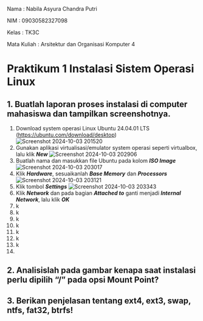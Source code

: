 Nama : Nabila Asyura Chandra Putri

NIM : 09030582327098

Kelas : TK3C

Mata Kuliah : Arsitektur dan Organisasi Komputer 4

# Praktikum 1 Instalasi Sistem Operasi Linux

## 1. Buatlah laporan proses instalasi di computer mahasiswa dan tampilkan screenshotnya.

1. Download system operasi Linux Ubuntu 24.04.01 LTS (https://ubuntu.com/download/desktop)
![Screenshot 2024-10-03 201520](https://github.com/user-attachments/assets/e7166bae-a0a6-4ed1-ba8c-002fa5dc743d)
2. Gunakan aplikasi virtualisasi/emulator system operasi seperti virtualbox, lalu klik _**New**_
![Screenshot 2024-10-03 202906](https://github.com/user-attachments/assets/8fb9da46-07d7-4d79-bb33-2f26056aa331)
3. Buatlah nama dan masukkan file Ubuntu pada kolom _**ISO Image**_
![Screenshot 2024-10-03 203017](https://github.com/user-attachments/assets/c0ce93ac-2fc6-4a4c-84d4-784d1e838225)
4. Klik _**Hardware**_, sesuaikanlah _**Base Memory**_ dan _**Processors**_ 
![Screenshot 2024-10-03 203121](https://github.com/user-attachments/assets/89459734-cad4-4721-bad0-632295734788)
5. Klik tombol _**Settings**_
![Screenshot 2024-10-03 203343](https://github.com/user-attachments/assets/d7a3e3aa-8547-4875-beb9-689ace897e39)
6. Klik _**Network**_ dan pada bagian _**Attached to**_ ganti menjadi _**Internal Network**_, lalu klik _**OK**_
7. k
8. k
9. k
10. k
11. k
12. k
13. k
14. 

## 2. Analisislah pada gambar kenapa saat instalasi perlu dipilih “/” pada opsi Mount Point?

## 3. Berikan penjelasan tentang ext4, ext3, swap, ntfs, fat32, btrfs!
